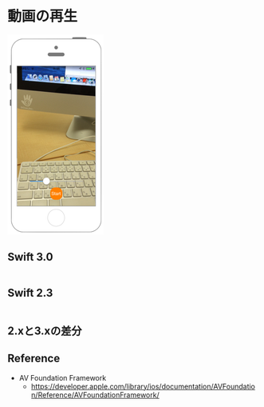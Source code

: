# 動画の再生

![Preview coremotion001](./img/AVFoundation006.png)

## Swift 3.0

```swift
```

## Swift 2.3

```swift
```

## 2.xと3.xの差分

## Reference

* AV Foundation Framework
    * https://developer.apple.com/library/ios/documentation/AVFoundation/Reference/AVFoundationFramework/

